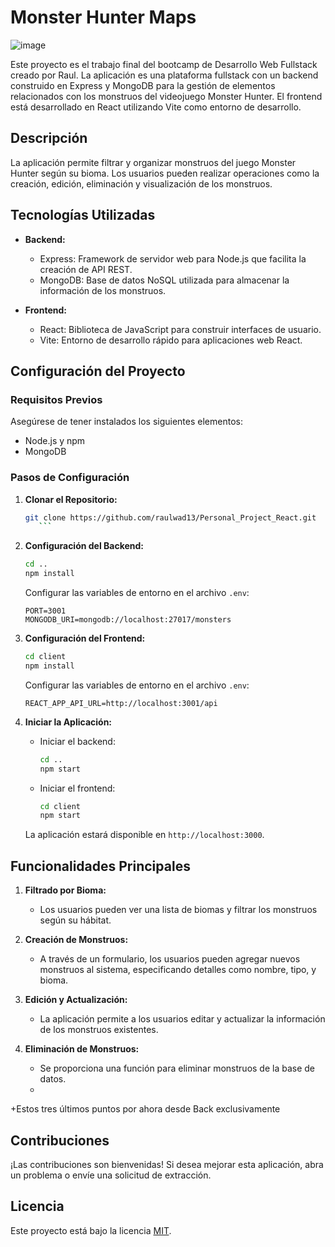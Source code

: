 # Monster Hunter Maps

![image](https://github.com/raulwad13/Personal_Project_React/assets/145336326/a9bf2fcc-c8b9-44ff-9d02-4994d9920d0e)

Este proyecto es el trabajo final del bootcamp de Desarrollo Web Fullstack creado por Raul. La aplicación es una plataforma fullstack con un backend construido en Express y MongoDB para la gestión de elementos relacionados con los monstruos del videojuego Monster Hunter. El frontend está desarrollado en React utilizando Vite como entorno de desarrollo.

## Descripción

La aplicación permite filtrar y organizar monstruos del juego Monster Hunter según su bioma. Los usuarios pueden realizar operaciones como la creación, edición, eliminación y visualización de los monstruos.

## Tecnologías Utilizadas

- **Backend:**
  - Express: Framework de servidor web para Node.js que facilita la creación de API REST.
  - MongoDB: Base de datos NoSQL utilizada para almacenar la información de los monstruos.

- **Frontend:**
  - React: Biblioteca de JavaScript para construir interfaces de usuario.
  - Vite: Entorno de desarrollo rápido para aplicaciones web React.

## Configuración del Proyecto

### Requisitos Previos

Asegúrese de tener instalados los siguientes elementos:

- Node.js y npm
- MongoDB

### Pasos de Configuración

1. **Clonar el Repositorio:**

    ```bash
    git clone https://github.com/raulwad13/Personal_Project_React.git
       ```

2. **Configuración del Backend:**

    ```bash
    cd ..
    npm install
    ```

    Configurar las variables de entorno en el archivo `.env`:

    ```env
    PORT=3001
    MONGODB_URI=mongodb://localhost:27017/monsters
    ```

3. **Configuración del Frontend:**

    ```bash
    cd client
    npm install
    ```

    Configurar las variables de entorno en el archivo `.env`:

    ```env
    REACT_APP_API_URL=http://localhost:3001/api
    ```

4. **Iniciar la Aplicación:**

    - Iniciar el backend:

        ```bash
        cd ..
        npm start
        ```

    - Iniciar el frontend:

        ```bash
        cd client
        npm start
        ```

    La aplicación estará disponible en `http://localhost:3000`.

## Funcionalidades Principales

1. **Filtrado por Bioma:**
   - Los usuarios pueden ver una lista de biomas y filtrar los monstruos según su hábitat.

2. **Creación de Monstruos:**
   - A través de un formulario, los usuarios pueden agregar nuevos monstruos al sistema, especificando detalles como nombre, tipo, y bioma.

3. **Edición y Actualización:**
   - La aplicación permite a los usuarios editar y actualizar la información de los monstruos existentes.

4. **Eliminación de Monstruos:**
   - Se proporciona una función para eliminar monstruos de la base de datos.
   - 
+Estos tres últimos puntos por ahora desde Back exclusivamente
## Contribuciones

¡Las contribuciones son bienvenidas! Si desea mejorar esta aplicación, abra un problema o envíe una solicitud de extracción.

## Licencia

Este proyecto está bajo la licencia [MIT](LICENSE).

